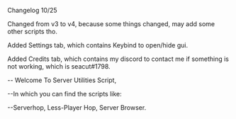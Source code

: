 Changelog 10/25

Changed from v3 to v4, because some things changed, may add some other scripts tho.

Added Settings tab, which contains Keybind to open/hide gui.

Added Credits tab, which contains my discord to contact me if something is not working, which is seacut#1798.



-- Welcome To Server Utilities Script,


--In which you can find the scripts like:


--Serverhop, Less-Player Hop, Server Browser.
